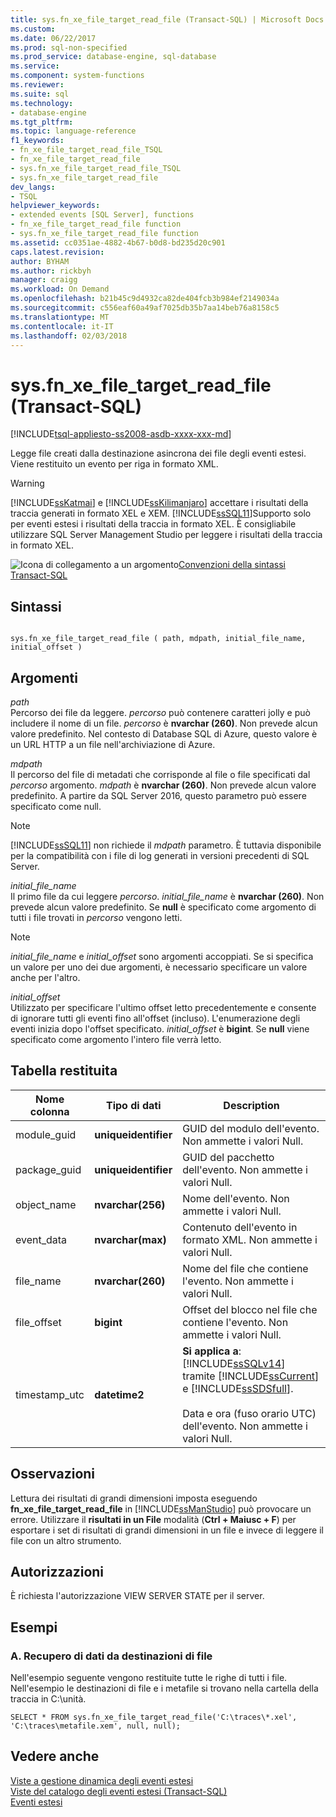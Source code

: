 ```yaml
---
title: sys.fn_xe_file_target_read_file (Transact-SQL) | Microsoft Docs
ms.custom: 
ms.date: 06/22/2017
ms.prod: sql-non-specified
ms.prod_service: database-engine, sql-database
ms.service: 
ms.component: system-functions
ms.reviewer: 
ms.suite: sql
ms.technology:
- database-engine
ms.tgt_pltfrm: 
ms.topic: language-reference
f1_keywords:
- fn_xe_file_target_read_file_TSQL
- fn_xe_file_target_read_file
- sys.fn_xe_file_target_read_file_TSQL
- sys.fn_xe_file_target_read_file
dev_langs:
- TSQL
helpviewer_keywords:
- extended events [SQL Server], functions
- fn_xe_file_target_read_file function
- sys.fn_xe_file_target_read_file function
ms.assetid: cc0351ae-4882-4b67-b0d8-bd235d20c901
caps.latest.revision: 
author: BYHAM
ms.author: rickbyh
manager: craigg
ms.workload: On Demand
ms.openlocfilehash: b21b45c9d4932ca82de404fcb3b984ef2149034a
ms.sourcegitcommit: c556eaf60a49af7025db35b7aa14beb76a8158c5
ms.translationtype: MT
ms.contentlocale: it-IT
ms.lasthandoff: 02/03/2018
---
```

# <a name="sysfnxefiletargetreadfile-transact-sql"></a>sys.fn_xe_file_target_read_file (Transact-SQL)
[!INCLUDE[tsql-appliesto-ss2008-asdb-xxxx-xxx-md](../../includes/tsql-appliesto-ss2008-asdb-xxxx-xxx-md.md)]

  Legge file creati dalla destinazione asincrona dei file degli eventi estesi. Viene restituito un evento per riga in formato XML.  
  
> [!WARNING]  
>  [!INCLUDE[ssKatmai](../../includes/sskatmai-md.md)] e [!INCLUDE[ssKilimanjaro](../../includes/sskilimanjaro-md.md)] accettare i risultati della traccia generati in formato XEL e XEM. [!INCLUDE[ssSQL11](../../includes/sssql11-md.md)]Supporto solo per eventi estesi i risultati della traccia in formato XEL. È consigliabile utilizzare SQL Server Management Studio per leggere i risultati della traccia in formato XEL.    
  
 ![Icona di collegamento a un argomento](../../database-engine/configure-windows/media/topic-link.gif "Icona di collegamento a un argomento")[Convenzioni della sintassi Transact-SQL](../../t-sql/language-elements/transact-sql-syntax-conventions-transact-sql.md)  
  
## <a name="syntax"></a>Sintassi  
  
```  
  
sys.fn_xe_file_target_read_file ( path, mdpath, initial_file_name, initial_offset )  
```  
  
## <a name="arguments"></a>Argomenti  
 *path*  
 Percorso dei file da leggere. *percorso* può contenere caratteri jolly e può includere il nome di un file. *percorso* è **nvarchar (260)**. Non prevede alcun valore predefinito. Nel contesto di Database SQL di Azure, questo valore è un URL HTTP a un file nell'archiviazione di Azure.
  
 *mdpath*  
 Il percorso del file di metadati che corrisponde al file o file specificati dal *percorso* argomento. *mdpath* è **nvarchar (260)**. Non prevede alcun valore predefinito. A partire da SQL Server 2016, questo parametro può essere specificato come null.
  
> [!NOTE]  
>  [!INCLUDE[ssSQL11](../../includes/sssql11-md.md)] non richiede il *mdpath* parametro. È tuttavia disponibile per la compatibilità con i file di log generati in versioni precedenti di SQL Server.  
  
 *initial_file_name*  
 Il primo file da cui leggere *percorso*. *initial_file_name* è **nvarchar (260)**. Non prevede alcun valore predefinito. Se **null** è specificato come argomento di tutti i file trovati in *percorso* vengono letti.  
  
> [!NOTE]  
>  *initial_file_name* e *initial_offset* sono argomenti accoppiati. Se si specifica un valore per uno dei due argomenti, è necessario specificare un valore anche per l'altro.  
  
 *initial_offset*  
 Utilizzato per specificare l'ultimo offset letto precedentemente e consente di ignorare tutti gli eventi fino all'offset (incluso). L'enumerazione degli eventi inizia dopo l'offset specificato. *initial_offset* è **bigint**. Se **null** viene specificato come argomento l'intero file verrà letto.  
  
## <a name="table-returned"></a>Tabella restituita  
  
|Nome colonna|Tipo di dati|Description|  
|-----------------|---------------|-----------------|  
|module_guid|**uniqueidentifier**|GUID del modulo dell'evento. Non ammette i valori Null.|  
|package_guid|**uniqueidentifier**|GUID del pacchetto dell'evento. Non ammette i valori Null.|  
|object_name|**nvarchar(256)**|Nome dell'evento. Non ammette i valori Null.|  
|event_data|**nvarchar(max)**|Contenuto dell'evento in formato XML. Non ammette i valori Null.|  
|file_name|**nvarchar(260)**|Nome del file che contiene l'evento. Non ammette i valori Null.|  
|file_offset|**bigint**|Offset del blocco nel file che contiene l'evento. Non ammette i valori Null.|  
|timestamp_utc|**datetime2**|**Si applica a**: [!INCLUDE[ssSQLv14](../../includes/sssqlv14-md.md)] tramite [!INCLUDE[ssCurrent](../../includes/sscurrent-md.md)] e [!INCLUDE[ssSDSfull](../../includes/sssdsfull-md.md)].<br /><br />Data e ora (fuso orario UTC) dell'evento. Non ammette i valori Null.|  

  
## <a name="remarks"></a>Osservazioni  
 Lettura dei risultati di grandi dimensioni imposta eseguendo **fn_xe_file_target_read_file** in [!INCLUDE[ssManStudio](../../includes/ssmanstudio-md.md)] può provocare un errore. Utilizzare il **risultati in un File** modalità (**Ctrl + Maiusc + F**) per esportare i set di risultati di grandi dimensioni in un file e invece di leggere il file con un altro strumento.  
  
## <a name="permissions"></a>Autorizzazioni  
 È richiesta l'autorizzazione VIEW SERVER STATE per il server.  
  
## <a name="examples"></a>Esempi  
  
### <a name="a-retrieving-data-from-file-targets"></a>A. Recupero di dati da destinazioni di file  
 Nell'esempio seguente vengono restituite tutte le righe di tutti i file. Nell'esempio le destinazioni di file e i metafile si trovano nella cartella della traccia in C:\unità.  
  
```  
SELECT * FROM sys.fn_xe_file_target_read_file('C:\traces\*.xel', 'C:\traces\metafile.xem', null, null);  
```  
  
## <a name="see-also"></a>Vedere anche  
 [Viste a gestione dinamica degli eventi estesi](../../relational-databases/system-dynamic-management-views/extended-events-dynamic-management-views.md)   
 [Viste del catalogo degli eventi estesi &#40;Transact-SQL&#41;](../../relational-databases/system-catalog-views/extended-events-catalog-views-transact-sql.md)   
 [Eventi estesi](../../relational-databases/extended-events/extended-events.md)  
  
  
